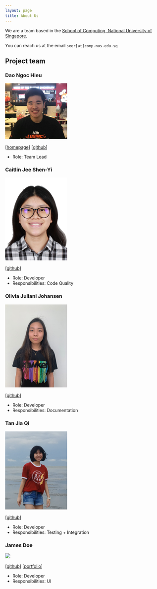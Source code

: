 ```yaml
---
layout: page
title: About Us
---
```


We are a team based in the [School of Computing, National University of Singapore](http://www.comp.nus.edu.sg).

You can reach us at the email `seer[at]comp.nus.edu.sg`

## Project team

### Dao Ngoc Hieu

<img src="images/hieu.png" width="200px">

[[homepage](https://resumednh.herokuapp.com)]
[[github](https://github.com/daongochieu2810)]
* Role: Team Lead

### Caitlin Jee Shen-Yi

<img src="images/caitlinjee.png" width="200px">

[[github](http://github.com/caitlinjee)]

* Role: Developer
* Responsibilities: Code Quality

### Olivia Juliani Johansen

<img src="images/oliviajohansen.jpg" width="200px">

[[github](http://github.com/oliviajohansen)]

* Role: Developer
* Responsibilities: Documentation

### Tan Jia Qi

<img src="images/jiaqi.png" width="200px">

[[github](http://github.com/jiaqi20)]

* Role: Developer
* Responsibilities: Testing + Integration

### James Doe

<img src="images/johndoe.png" width="200px">

[[github](http://github.com/johndoe)]
[[portfolio](team/johndoe.md)]

* Role: Developer
* Responsibilities: UI
